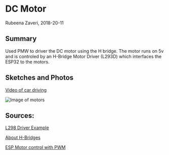#  DC Motor

Rubeena Zaveri, 2018-20-11

## Summary

Used PMW to driver the DC motor using the H bridge. The motor runs on 5v and is controled by an H-Bridge Motor Driver (L293D) which interfaces the ESP32 to the motors.


## Sketches and Photos
[Video of car driving](https://drive.google.com/open?id=14FLaKTIXJl3Ki7IpLC_MDVtWWblU_bO)

![Image of motors](https://i.imgur.com/Qi2KRpH.jpg)

## Sources:
[L298 Driver Example](https://github.com/espressif/esp-idf/tree/11b444b8f493165eb4d93f44111669ee46be0327/examples/peripherals/mcpwm/mcpwm_brushed_dc_control)

[About H-Bridges](http://www.modularcircuits.com/blog/articles/h-bridge-secrets/h-bridges-the-basics/)

[ESP Motor control with PWM](https://docs.espressif.com/projects/esp-idf/en/latest/api-reference/peripherals/mcpwm.html)

